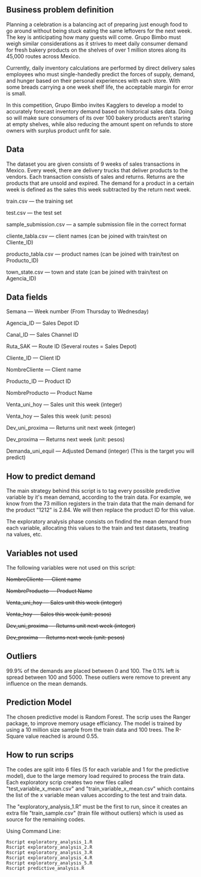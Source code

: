 ##  Business problem definition

Planning a celebration is a balancing act of preparing just enough food to go around without being stuck eating the same leftovers for the next week. The key is anticipating how many guests will come. Grupo Bimbo must weigh similar considerations as it strives to meet daily consumer demand for fresh bakery products on the shelves of over 1 million stores along its 45,000 routes across Mexico.

Currently, daily inventory calculations are performed by direct delivery sales employees who must single-handedly predict the forces of supply, demand, and hunger based on their personal experiences with each store. With some breads carrying a one week shelf life, the acceptable margin for error is small.

In this competition, Grupo Bimbo invites Kagglers to develop a model to accurately forecast inventory demand based on historical sales data. Doing so will make sure consumers of its over 100 bakery products aren’t staring at empty shelves, while also reducing the amount spent on refunds to store owners with surplus product unfit for sale.

##  Data

The dataset you are given consists of 9 weeks of sales transactions in Mexico. Every week, there are delivery trucks that deliver products to the vendors. Each transaction consists of sales and returns. Returns are the products that are unsold and expired. The demand for a product in a certain week is defined as the sales this week subtracted by the return next week.

train.csv — the training set

test.csv — the test set

sample_submission.csv — a sample submission file in the correct format

cliente_tabla.csv — client names (can be joined with train/test on Cliente_ID)

producto_tabla.csv — product names (can be joined with train/test on Producto_ID)

town_state.csv — town and state (can be joined with train/test on Agencia_ID)

##  Data fields

Semana — Week number (From Thursday to Wednesday)

Agencia_ID — Sales Depot ID

Canal_ID — Sales Channel ID

Ruta_SAK — Route ID (Several routes = Sales Depot)

Cliente_ID — Client ID

NombreCliente — Client name

Producto_ID — Product ID

NombreProducto — Product Name

Venta_uni_hoy — Sales unit this week (integer)

Venta_hoy — Sales this week (unit: pesos)

Dev_uni_proxima — Returns unit next week (integer)

Dev_proxima — Returns next week (unit: pesos)

Demanda_uni_equil — Adjusted Demand (integer) (This is the target you will predict)

##  How to predict demand

The main strategy behind this script is to tag every possible predictive variable by it's mean demand, according to the train data. For example, we know from the 73 million registers in the train data that the main demand for the product "1212" is 2.84. We will then replace the product ID for this value. 

The exploratory analysis phase consists on findind the mean demand from each variable, allocating this values to the train and test datasets, treating na values, etc.

##  Variables not used

The following variables were not used on this script:

~~NombreCliente — Client name~~

~~NombreProducto — Product Name~~

~~Venta_uni_hoy — Sales unit this week (integer)~~

~~Venta_hoy — Sales this week (unit: pesos)~~

~~Dev_uni_proxima — Returns unit next week (integer)~~

~~Dev_proxima — Returns next week (unit: pesos)~~

##  Outliers

99.9% of the demands are placed between 0 and 100. The 0.1% left is spread between 100 and 5000. These outliers were remove to prevent any influence on the mean demands. 

##  Prediction Model

The chosen predictive model is Random Forest. The scrip uses the Ranger package, to improve memory usage efficiancy. The model is trained by using a 10 million size sample from the train data and 100 trees. The R-Square value reached is around 0.55.  

##  How to run scrips

The codes are split into 6 files (5 for each variable and 1 for the predictive model), due to the large memory load required to process the train data. Each exploratory scrip creates two new files called "test_variable_x_mean.csv" and "train_variable_x_mean.csv" which contains the list of the x variable mean values according to the test and train data. 

The "exploratory_analysis_1.R" must be the first to run, since it creates an extra file "train_sample.csv" (train file without outliers) which is used as source for the remaining codes. 

Using Command Line:
```
Rscript exploratory_analysis_1.R
Rscript exploratory_analysis_2.R
Rscript exploratory_analysis_3.R
Rscript exploratory_analysis_4.R
Rscript exploratory_analysis_5.R
Rscript predictive_analysis.R
```
